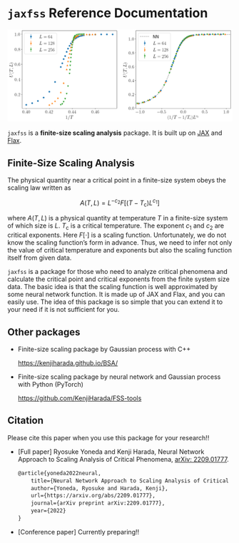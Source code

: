 # `jaxfss` Reference Documentation
![](images/ising_binder.png)

`jaxfss` is a **finite-size scaling analysis** package.
It is built up on [JAX](https://github.com/google/jax) and [Flax](https://github.com/google/flax).

## Finite-Size Scaling Analysis
The physical quantity near a critical point in a finite-size system obeys the scaling law written as

$$
A(T,L)=L^{-c_{2}}F[(T-T_{\mathrm{c}})L^{c_{1}}]
$$

where $A(T, L)$ is a physical quantity at temperature $T$ in a finite-size system of which size is $L$. $T_{\mathrm{c}}$ is a critical temperature. The exponent $c_1$ and $c_2$ are critical exponents.
Here $F[\cdot]$ is a scaling function. Unfortunately, we do not know the scaling function’s form in advance. Thus, we need to infer not only the value of critical temperature and exponents but also the scaling function itself from given data.

`jaxfss` is a package for those who need to analyze critical phenomena and calculate the critical point and critical exponents from the finite system size data.
The basic idea is that the scaling function is well approximated by some neural network function.
It is made up of JAX and Flax, and you can easily use.
The idea of this package is so simple that you can extend it to your need if it is not sufficient for you.

## Other packages
- Finite-size scaling package by Gaussian process with C++

    https://kenjiharada.github.io/BSA/
- Finite-size scaling package by neural network and Gaussian process with Python (PyTorch)

    https://github.com/KenjiHarada/FSS-tools

## Citation
Please cite this paper when you use this package for your research!!
- [Full paper] Ryosuke Yoneda and Kenji Harada, Neural Network Approach to Scaling Analysis of Critical Phenomena, [arXiv: 2209.01777](https://arxiv.org/abs/2209.01777).

    ```tex
    @article{yoneda2022neural,
        title={Neural Network Approach to Scaling Analysis of Critical Phenomena},
        author={Yoneda, Ryosuke and Harada, Kenji},
        url={https://arxiv.org/abs/2209.01777},
        journal={arXiv preprint arXiv:2209.01777},
        year={2022}
    }
    ```

- [Conference paper] Currently preparing!!